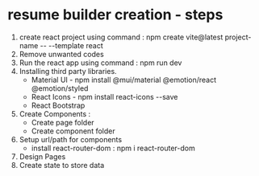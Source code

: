# resume builder creation - steps

1. create react project using command : npm create vite@latest project-name -- --template react
2. Remove unwanted codes
3. Run the react app using command : npm run dev
4. Installing third party libraries.
     - Material UI - npm install @mui/material @emotion/react @emotion/styled
     - React Icons - npm install react-icons --save
     - React Bootstrap
5. Create Components :
     - Create page folder 
     - Create component folder
6. Setup url/path for components
     - install react-router-dom : npm i react-router-dom 
7. Design Pages
8. Create state to store data      